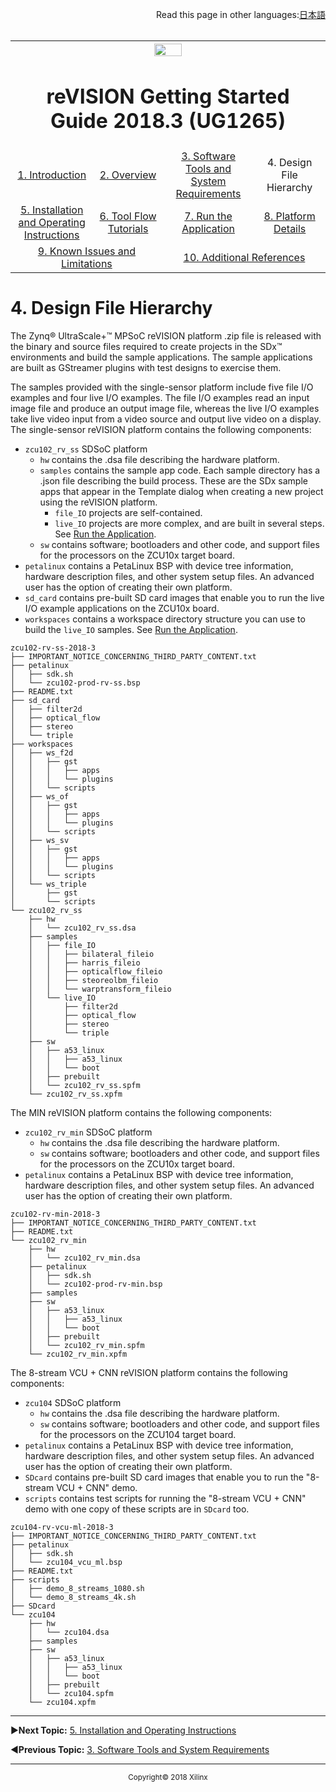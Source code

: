 <p align="right">
            Read this page in other languages:<a href="../Japanese-master/design-file-hierarchy.md">日本語</a>    <table style="width:100%"><table style="width:100%">
  <tr>

<th width="100%" colspan="6"><img src="https://www.xilinx.com/content/dam/xilinx/imgs/press/media-kits/corporate/xilinx-logo.png" width="30%"/><h1>reVISION Getting Started Guide 2018.3 (UG1265)</h1>
</th>

  </tr>
  <tr>
    <td width="17%" align="center"><a href="https://github.com/Xilinx/TechDocs/blob/reVISION-getting-started-develop/README.md">1. Introduction</a></td>
    <td width="16%" align="center"><a href="overview.md">2. Overview</a></td>
    <td width="17%" align="center"><a href="software-tools-system-requirements.md">3. Software Tools and System Requirements</a></td>
    <td width="17%" align="center">4. Design File Hierarchy</td>
</tr>
<tr>
    <td width="17%" align="center"><a href="operating-instructions.md">5. Installation and Operating Instructions</a></td>
    <td width="16%" align="center"><a href="tool-flow-tutorials.md">6. Tool Flow Tutorials</a></td>
    <td width="17%" align="center"><a href="run-application.md">7. Run the Application</a></td>
    <td width="17%" align="center"><a href="platform-details.md">8. Platform Details</a></td>    
  </tr>
<tr>
    <td width="17%" align="center" colspan="2"><a href="known-issues-limitations.md">9. Known Issues and Limitations</a></td>
    <td width="16%" align="center" colspan="2"><a href="additional-references.md">10. Additional References</a></td>
</tr>
</table>

# 4. Design File Hierarchy

The Zynq® UltraScale+™ MPSoC reVISION platform .zip file is released with the binary and source files required to create projects in the SDx™ environments and build the sample applications. The sample applications are built as GStreamer plugins with test designs to exercise them.


The samples provided with the single-sensor platform include five file I/O examples and four live I/O examples. The file I/O examples read an input image file and produce an output image file, whereas the live I/O examples take live video input from a video source and output live video on a display. The single-sensor reVISION platform contains the following components:

* `zcu102_rv_ss` SDSoC platform
  * `hw` contains the .dsa file describing the hardware platform.
  * `samples` contains the sample app code. Each sample directory has a .json file describing the build process. These are the SDx sample apps that appear in the Template dialog when creating a new project using the reVISION platform.
    * `file_IO` projects are self-contained.
    * `live_IO` projects are more complex, and are built in several steps. See <a href="run-application.md">Run the Application</a>.
  * `sw` contains software; bootloaders and other code, and support files for the processors on the ZCU10x target board.
* `petalinux` contains a PetaLinux BSP with device tree information, hardware description files, and other system setup files. An advanced user has the option of creating their own platform.
* `sd_card` contains pre-built SD card images that enable you to run the live I/O example applications on the ZCU10x board.
* `workspaces` contains a workspace directory structure you can use to build the `live_IO` samples. See <a href="run-application.md">Run the Application</a>.

```
zcu102-rv-ss-2018-3
├── IMPORTANT_NOTICE_CONCERNING_THIRD_PARTY_CONTENT.txt
├── petalinux
│   ├── sdk.sh
│   └── zcu102-prod-rv-ss.bsp
├── README.txt
├── sd_card
│   ├── filter2d
│   ├── optical_flow
│   ├── stereo
│   └── triple
├── workspaces
│   ├── ws_f2d
│   │   ├── gst
│   │   │   ├── apps
│   │   │   └── plugins
│   │   └── scripts
│   ├── ws_of
│   │   ├── gst
│   │   │   ├── apps
│   │   │   └── plugins
│   │   └── scripts
│   ├── ws_sv
│   │   ├── gst
│   │   │   ├── apps
│   │   │   └── plugins
│   │   └── scripts
│   └── ws_triple
│       ├── gst
│       └── scripts
└── zcu102_rv_ss
    ├── hw
    │   └── zcu102_rv_ss.dsa
    ├── samples
    │   ├── file_IO
    │   │   ├── bilateral_fileio
    │   │   ├── harris_fileio
    │   │   ├── opticalflow_fileio
    │   │   ├── steoreolbm_fileio
    │   │   └── warptransform_fileio
    │   └── live_IO
    │       ├── filter2d
    │       ├── optical_flow
    │       ├── stereo
    │       └── triple
    ├── sw
    │   ├── a53_linux
    │   │   ├── a53_linux
    │   │   └── boot
    │   ├── prebuilt
    │   └── zcu102_rv_ss.spfm
    └── zcu102_rv_ss.xpfm
```

The MIN reVISION platform contains the following components:

* `zcu102_rv_min` SDSoC platform
  * `hw` contains the .dsa file describing the hardware platform.
  * `sw` contains software; bootloaders and other code, and support files for the processors on the ZCU10x target board.
* `petalinux` contains a PetaLinux BSP with device tree information, hardware description files, and other system setup files. An advanced user has the option of creating their own platform.


```
zcu102-rv-min-2018-3
├── IMPORTANT_NOTICE_CONCERNING_THIRD_PARTY_CONTENT.txt
├── README.txt
└── zcu102_rv_min
    ├── hw
    │   └── zcu102_rv_min.dsa
    ├── petalinux
    │   ├── sdk.sh
    │   └── zcu102-prod-rv-min.bsp
    ├── samples
    ├── sw
    │   ├── a53_linux
    │   │   ├── a53_linux
    │   │   └── boot
    │   ├── prebuilt
    │   └── zcu102_rv_min.spfm
    └── zcu102_rv_min.xpfm
```

The 8-stream VCU + CNN reVISION platform contains the following components:
* `zcu104` SDSoC platform
  * `hw` contains the .dsa file describing the hardware platform.
  * `sw` contains software; bootloaders and other code, and support files for the processors on the ZCU104 target board.
* `petalinux` contains a PetaLinux BSP with device tree information, hardware description files, and other system setup files. An advanced user has the option of creating their own platform.
* `SDcard` contains pre-built SD card images that enable you to run the "8-stream VCU + CNN" demo.
* `scripts` contains test scripts for running the "8-stream VCU + CNN" demo with one copy of these scripts are in `SDcard` too.

```
zcu104-rv-vcu-ml-2018-3
├── IMPORTANT_NOTICE_CONCERNING_THIRD_PARTY_CONTENT.txt
├── petalinux
│   ├── sdk.sh
│   └── zcu104_vcu_ml.bsp
├── README.txt
├── scripts
│   ├── demo_8_streams_1080.sh
│   └── demo_8_streams_4k.sh
├── SDcard
└── zcu104
    ├── hw
    │   └── zcu104.dsa
    ├── samples
    ├── sw
    │   ├── a53_linux
    │   │   ├── a53_linux
    │   │   └── boot
    │   ├── prebuilt
    │   └── zcu104.spfm
    └── zcu104.xpfm
```
<hr/>

:arrow_forward:**Next Topic:**  [5. Installation and Operating Instructions](operating-instructions.md)

:arrow_backward:**Previous Topic:**  [3. Software Tools and System Requirements](software-tools-system-requirements.md)
<hr/>
<p align="center"><sup>Copyright&copy; 2018 Xilinx</sup></p>
